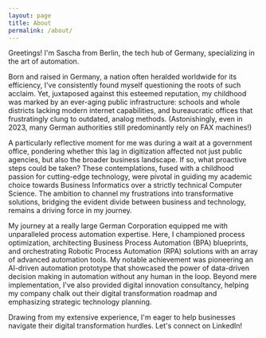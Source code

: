 ```yaml
---
layout: page
title: About
permalink: /about/
---
```



Greetings! I'm Sascha from Berlin, the tech hub of Germany, specializing in the art of automation.

Born and raised in Germany, a nation often heralded worldwide for its efficiency, I've consistently found myself questioning the roots of such acclaim. Yet, juxtaposed against this esteemed reputation, my childhood was marked by an ever-aging public infrastructure: schools and whole districts lacking modern internet capabilities, and bureaucratic offices that frustratingly clung to outdated, analog methods. (Astonishingly, even in 2023, many German authorities still predominantly rely on FAX machines!) 

A particularly reflective moment for me was during a wait at a government office, pondering whether this lag in digitization affected not just public agencies, but also the broader business landscape. If so, what proactive steps could be taken? These contemplations, fused with a childhood passion for cutting-edge technology, were pivotal in guiding my academic choice towards Business Informatics over a strictly technical Computer Science. The ambition to channel my frustrations into transformative solutions, bridging the evident divide between business and technology, remains a driving force in my journey.

My journey at a really large German Corporation equipped me with unparalleled process automation expertise. Here, I championed process optimization, architecting Business Process Automation (BPA) blueprints, and orchestrating Robotic Process Automation (RPA) solutions with an array of advanced automation tools. My notable achievement was pioneering an AI-driven automation prototype that showcased the power of data-driven decision making in automation without any human in the loop. Beyond mere implementation, I've also provided digital innovation consultancy, helping my company chalk out their digital transformation roadmap and emphasizing strategic technology planning.

Drawing from my extensive experience, I'm eager to help businesses navigate their digital transformation hurdles. Let's connect on LinkedIn!